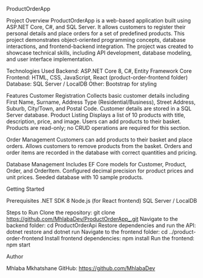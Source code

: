 ProductOrderApp

Project Overview ProductOrderApp is a web-based application built using ASP.NET Core, C#, and SQL Server. It allows customers to register their personal details and place orders for a set of predefined products. This project demonstrates object-oriented programming concepts, database interactions, and frontend-backend integration. The project was created to showcase technical skills, including API development, database modeling, and user interface implementation.

Technologies Used 
Backend: ASP.NET Core 8, C#, Entity Framework Core 
Frontend: HTML, CSS, JavaScript, React (product-order-frontend folder)
Database: SQL Server / LocalDB Other: Bootstrap for styling

Features
Customer Registration Collects basic customer details including First Name, Surname, Address Type (Residential/Business), Street Address, Suburb, City/Town, and Postal Code. 
Customer details are stored in a SQL Server database. 
Product Listing Displays a list of 10 products with title, description, price, and image. 
Users can add products to their basket. Products are read-only; no CRUD operations are required for this section.

Order Management
Customers can add products to their basket and place orders. 
Allows customers to remove products from the basket.
Orders and order items are recorded in the database with correct quantities and pricing.

Database Management 
Includes EF Core models for Customer, Product, Order, and OrderItem. Configured decimal precision for product prices and unit prices.
Seeded database with 10 sample products.

Getting Started

Prerequisites 
.NET SDK 8
Node.js (for React frontend) 
SQL Server / LocalDB

Steps to Run
Clone the repository: git clone https://github.com/MhlabaDev/ProductOrderApp_.git 
Navigate to the backend folder: cd ProductOrderApi Restore dependencies and run the API: dotnet restore and dotnet run
Navigate to the frontend folder: cd ../product-order-frontend Install frontend dependencies: npm install 
Run the frontend: npm start

Author

Mhlaba Mkhatshane GitHub: https://github.com/MhlabaDev

